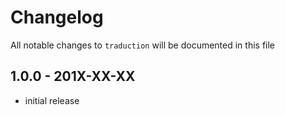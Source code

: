 # Changelog

All notable changes to `traduction` will be documented in this file

## 1.0.0 - 201X-XX-XX

- initial release
